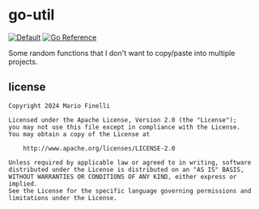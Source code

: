 # go-util

[![Default](https://github.com/mfinelli/go-util/actions/workflows/default.yml/badge.svg)](https://github.com/mfinelli/go-util/actions/workflows/default.yml)
[![Go Reference](https://pkg.go.dev/badge/go.finelli.dev/util.svg)](https://pkg.go.dev/go.finelli.dev/util)

Some random functions that I don't want to copy/paste into multiple projects.

## license

```
Copyright 2024 Mario Finelli

Licensed under the Apache License, Version 2.0 (the "License");
you may not use this file except in compliance with the License.
You may obtain a copy of the License at

    http://www.apache.org/licenses/LICENSE-2.0

Unless required by applicable law or agreed to in writing, software
distributed under the License is distributed on an "AS IS" BASIS,
WITHOUT WARRANTIES OR CONDITIONS OF ANY KIND, either express or implied.
See the License for the specific language governing permissions and
limitations under the License.
```
